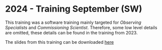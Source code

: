 # 2024 - Training September (SW)

This training was a software training mainly targeted for *Observing Specialists* and *Commissioning Scientist*. Therefore,
some low level details are omitted, these details can be found in the training from 2023.

The slides from this training can be downloaded [here](https://github.com/lsst-ts/ts_tma_tma-documentation_training/blob/master/slides/2024-September/Training_Software.pdf)
